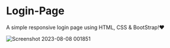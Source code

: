 # Login-Page

A simple responsive login page using HTML, CSS & BootStrap!❤️

![Screenshot 2023-08-08 001851](https://github.com/drbenjaminlouis/Login-Page/assets/64739511/3b1e862a-0918-4a50-9cd5-4aab30d00cbc)
